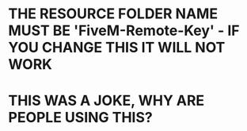 # THE RESOURCE FOLDER NAME MUST BE 'FiveM-Remote-Key' - IF YOU CHANGE THIS IT WILL NOT WORK

# THIS WAS A JOKE, WHY ARE PEOPLE USING THIS?
